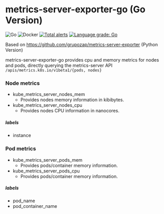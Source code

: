 # metrics-server-exporter-go (Go Version)

![Go](https://github.com/nopp/metrics-server-exporter-go/workflows/Go/badge.svg)
![Docker](https://github.com/nopp/metrics-server-exporter-go/workflows/Docker/badge.svg)
[![Total alerts](https://img.shields.io/lgtm/alerts/g/nopp/metrics-server-exporter-go.svg?logo=lgtm&logoWidth=18)](https://lgtm.com/projects/g/nopp/metrics-server-exporter-go/alerts/)
[![Language grade: Go](https://img.shields.io/lgtm/grade/go/g/nopp/metrics-server-exporter-go.svg?logo=lgtm&logoWidth=18)](https://lgtm.com/projects/g/nopp/metrics-server-exporter-go/context:go)

Based on https://github.com/grupozap/metrics-server-exporter (Python Version)

metrics-server-exporter-go provides cpu and memory metrics for nodes and pods, directly querying the metrics-server API `/apis/metrics.k8s.io/v1beta1/{pods, nodes}`

### Node metrics

* kube_metrics_server_nodes_mem
	* Provides nodes memory information in kibibytes.
* kube_metrics_server_nodes_cpu
	* Provides nodes CPU information in nanocores.

##### labels

* instance

### Pod metrics

* kube_metrics_server_pods_mem
	* Provides pods/container memory information.
* kube_metrics_server_pods_cpu
	* Provides pods/container memory information.

##### labels

* pod_name
* pod_container_name
